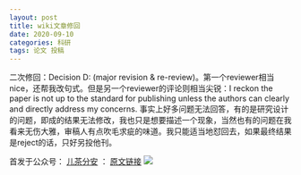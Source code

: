 ```yaml
---
layout: post
title: wiki文章修回
date: 2020-09-10
categories: 科研 
tags: 论文 投稿
---
```


二次修回：Decision D: (major revision & re-review)。第一个reviewer相当nice，还帮我改句式。但是另一个reviewer的评论则相当尖锐：I reckon the paper is not up to the standard for publishing unless the authors can clearly and directly address my concerns. 事实上好多问题无法回答，有的是研究设计的问题，即成的结果无法修改，我也只是想要描述一个现象，当然也有的问题在我看来无伤大雅，审稿人有点吹毛求疵的味道。我只能适当地怼回去，如果最终结果是reject的话，只好另投他刊。


<!--隐藏文字-->

首发于公众号： [儿茶分安](https://mp.weixin.qq.com/mp/profile_ext?action=home&__biz=MzA4MDQxMTk2Mg==&scene=124#wechat_redirect)  ：   [原文链接]()
![](https://gitee.com/catecholamin/blogimg/raw/master/img/微信公众号.jpg)
